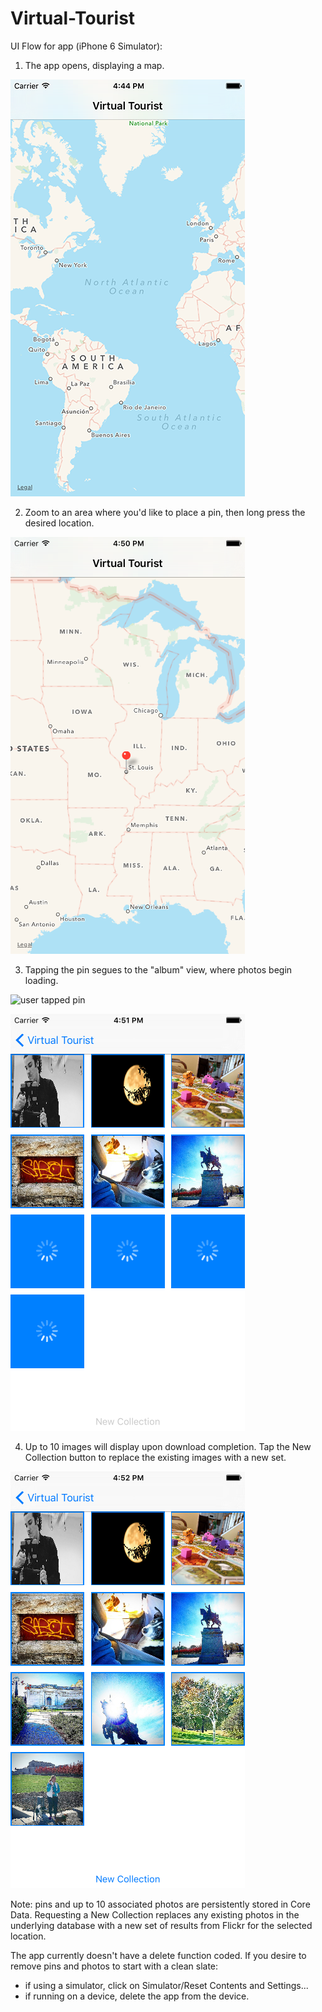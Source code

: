 # Virtual-Tourist
UI Flow for app (iPhone 6 Simulator):

1) The app opens, displaying a map.

![map for placing pins](README_images/VirtualTourist_1-Map.png "Map for placing pins in the areas where you'd like to get publicly available Flickr photos.")


2) Zoom to an area where you'd like to place a pin, then long press the desired location.

![zoomed map view](README_images/VirtualTourist_2-PlacePin.png "Zoomed map view with pin in place.")


3) Tapping the pin segues to the "album" view, where photos begin loading.

![user tapped pin](README_images/3_MapViewWSearchText.png "Map segues to album view, showing photos loading.")

![waiting for photos to load](README_images/VirtualTourist_3a-LoadingProgress.png "Activity indicators reflect ongoing downloads, and New Collection button is disabled.")


4) Up to 10 images will display upon download completion. Tap the New Collection button to replace the existing images with a new set.

![album view with all photos downloaded](README_images/VirtualTourist_4-PhotosLoaded.png "Album view showing up to 10 results for pin location.")

Note: pins and up to 10 associated photos are persistently stored in Core Data. Requesting a New Collection replaces any existing photos in the underlying database with a new set of results from Flickr for the selected location.

The app currently doesn't have a delete function coded. If you desire to remove pins and photos to start with a clean slate:
- if using a simulator, click on Simulator/Reset Contents and Settings...
- if running on a device, delete the app from the device.

